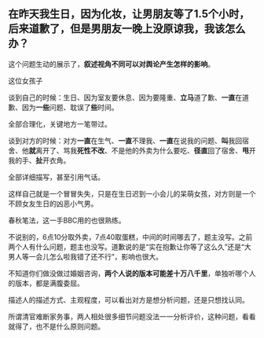 ## 在昨天我生日，因为化妆，让男朋友等了1.5个小时，后来道歉了，但是男朋友一晚上没原谅我，我该怎么办？

这个问题生动的展示了，**叙述视角不同可以对舆论产生怎样的影响**。

这位女孩子

谈到自己的时候：生日、因为室友要休息、因为要隆重、**立马**道了歉、**一直**在道歉、因为**一些**问题、耽误了**些**时间。

全部合理化，关键地方一笔带过。

谈到对方的时候：对方**一直**在生气、**一直**不理我、**一直**在说我的问题、**叫**我回宿舍、他**就**离开了、骂我**死性不改**、不是他的外卖为什么要吃、**径直**回了宿舍、**甩**开我的手、**扯**开衣角。

全部详细描写，甚至引用气话。

这样自己就是一个冒冒失失，只是在生日迟到一小会儿的呆萌女孩，对方则是一个不顾女友生日的凶恶小气男。

春秋笔法，这一手BBC用的也很熟练。

不说别的，6点10分取外卖，7点40取蛋糕，中间的时间哪去了，题主没写。之前两个人有什么问题，题主也没写。道歉说的是“实在抱歉让你等了这么久”还是“大男人等一会儿怎么啦我错了还不行”，影响也很大。

不知道你们做没做过婚姻咨询，**两个人说的版本可能差十万八千里**，单独听哪个人的版本，都是满腹委屈。

描述人的描述方式、主观程度，可以看出对方是想分析问题，还是只想找认同。

所谓清官难断家务事，两人相处很多细节问题没法一一分析评价，这种问题，看看就得了，也不是什么原则问题。